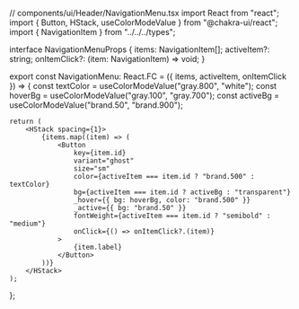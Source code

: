 // components/ui/Header/NavigationMenu.tsx
import React from "react";
import { Button, HStack, useColorModeValue } from "@chakra-ui/react";
import { NavigationItem } from "../../../types";

interface NavigationMenuProps {
    items: NavigationItem[];
    activeItem?: string;
    onItemClick?: (item: NavigationItem) => void;
}

export const NavigationMenu: React.FC<NavigationMenuProps> = ({ items, activeItem, onItemClick }) => {
    const textColor = useColorModeValue("gray.800", "white");
    const hoverBg = useColorModeValue("gray.100", "gray.700");
    const activeBg = useColorModeValue("brand.50", "brand.900");

    return (
        <HStack spacing={1}>
            {items.map((item) => (
                <Button
                    key={item.id}
                    variant="ghost"
                    size="sm"
                    color={activeItem === item.id ? "brand.500" : textColor}
                    bg={activeItem === item.id ? activeBg : "transparent"}
                    _hover={{ bg: hoverBg, color: "brand.500" }}
                    _active={{ bg: "brand.50" }}
                    fontWeight={activeItem === item.id ? "semibold" : "medium"}
                    onClick={() => onItemClick?.(item)}
                >
                    {item.label}
                </Button>
            ))}
        </HStack>
    );
};
